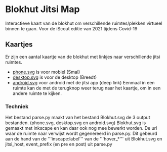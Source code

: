 # Blokhut Jitsi Map
Interactieve kaart van de blokhut om verschillende ruimtes/plekken virtueel binnen te gaan. Voor de iScout editie van 2021 tijdens Covid-19

## Kaartjes
Er zijn een aantal kaartje van de blokhut met linkjes naar verschillende jitsi ruimtes.
- [phone.svg](https://dwar.github.io/blokhutjitsimap/phone.svg) is voor mobiel (Smal)
- [desktop.svg](https://dwar.github.io/blokhutjitsimap/desktop.svg) is voor de desktop (Breedt)
- [android.svg](https://dwar.github.io/blokhutjitsimap/android.svg) voor android met de jitsi app (deep link)
Eenmaal in een ruimte kan de met de terugknop weer terug naar het kaartje, om in een andere ruimte te kijken.

### Techniek
Het bestand parse.py maakt van het bestand Blokhut.svg de 3 output bestanden. (phone.svg, desktop.svg en android.svg) 
Blokhut.svg is gemaakt met inkscape en kan daar ook nog mee bewerkt worden. De url waar de ruimte naar verwijst wordt gegenereerd in parse.py. Dit gebeurd aan de hand van de '''inscape:label''' van de '''hover_*''' uit Blokhut.svg en jitsi_host, event_prefix (en pre en post) uit parse.py
